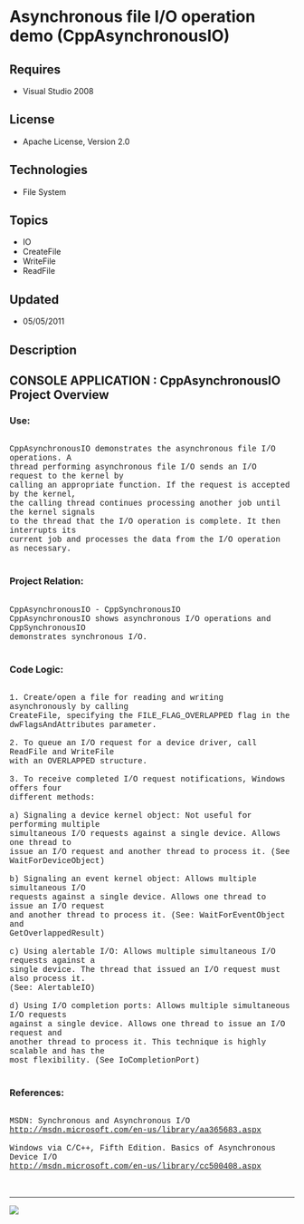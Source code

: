 # Asynchronous file I/O operation demo (CppAsynchronousIO)
## Requires
- Visual Studio 2008
## License
- Apache License, Version 2.0
## Technologies
- File System
## Topics
- IO
- CreateFile
- WriteFile
- ReadFile
## Updated
- 05/05/2011
## Description

<p style="font-family:Courier New"></p>
<h2>CONSOLE APPLICATION : CppAsynchronousIO Project Overview</h2>
<p style="font-family:Courier New"></p>
<h3>Use:</h3>
<p style="font-family:Courier New"><br>
CppAsynchronousIO demonstrates the asynchronous file I/O operations. A <br>
thread performing asynchronous file I/O sends an I/O request to the kernel by <br>
calling an appropriate function. If the request is accepted by the kernel, <br>
the calling thread continues processing another job until the kernel signals <br>
to the thread that the I/O operation is complete. It then interrupts its <br>
current job and processes the data from the I/O operation as necessary.<br>
<br>
</p>
<h3>Project Relation:</h3>
<p style="font-family:Courier New"><br>
CppAsynchronousIO - CppSynchronousIO<br>
CppAsynchronousIO shows asynchronous I/O operations and CppSynchronousIO <br>
demonstrates synchronous I/O.<br>
<br>
</p>
<h3>Code Logic:</h3>
<p style="font-family:Courier New"><br>
1. Create/open a file for reading and writing asynchronously by calling <br>
CreateFile, specifying the FILE_FLAG_OVERLAPPED flag in the <br>
dwFlagsAndAttributes parameter. <br>
<br>
2. To queue an I/O request for a device driver, call ReadFile and WriteFile <br>
with an OVERLAPPED structure.<br>
<br>
3. To receive completed I/O request notifications, Windows offers four <br>
different methods:<br>
<br>
a) Signaling a device kernel object: Not useful for performing multiple <br>
simultaneous I/O requests against a single device. Allows one thread to <br>
issue an I/O request and another thread to process it. (See <br>
WaitForDeviceObject)<br>
<br>
b) Signaling an event kernel object: Allows multiple simultaneous I/O <br>
requests against a single device. Allows one thread to issue an I/O request <br>
and another thread to process it. (See: WaitForEventObject and <br>
GetOverlappedResult)<br>
<br>
c) Using alertable I/O: Allows multiple simultaneous I/O requests against a <br>
single device. The thread that issued an I/O request must also process it. <br>
(See: AlertableIO)<br>
<br>
d) Using I/O completion ports: Allows multiple simultaneous I/O requests <br>
against a single device. Allows one thread to issue an I/O request and <br>
another thread to process it. This technique is highly scalable and has the <br>
most flexibility. (See IoCompletionPort)<br>
<br>
</p>
<h3>References:</h3>
<p style="font-family:Courier New"><br>
MSDN: Synchronous and Asynchronous I/O<br>
<a target="_blank" href="http://msdn.microsoft.com/en-us/library/aa365683.aspx">http://msdn.microsoft.com/en-us/library/aa365683.aspx</a><br>
<br>
Windows via C/C&#43;&#43;, Fifth Edition. Basics of Asynchronous Device I/O<br>
<a target="_blank" href="http://msdn.microsoft.com/en-us/library/cc500408.aspx">http://msdn.microsoft.com/en-us/library/cc500408.aspx</a><br>
<br>
<br>
</p>
<hr>
<div><a href="http://go.microsoft.com/?linkid=9759640" style="margin-top:3px"><img src="http://bit.ly/onecodelogo">
</a></div>
